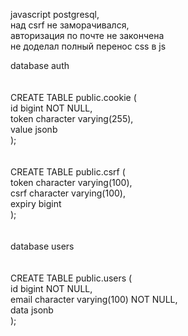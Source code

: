 javascript postgresql, <br>
над csrf не заморачивался, <br>
авторизация по почте не закончена <br>
не доделал полный перенос css в js


database auth <br>
<br>
<br>
CREATE TABLE public.cookie ( <br> 
    id bigint NOT NULL, <br>
    token character varying(255), <br>
    value jsonb <br>
); <br>
<br>
<br>
CREATE TABLE public.csrf ( <br>
    token character varying(100), <br>
    csrf character varying(100), <br>
    expiry bigint <br>
); <br>
<br>
<br>
database users <br>
<br>
<br>
CREATE TABLE public.users ( <br>
    id bigint NOT NULL, <br>
    email character varying(100) NOT NULL, <br>
    data jsonb <br>
); <br>




